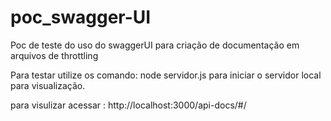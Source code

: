 # poc_swagger-UI
Poc de teste do uso do swaggerUI para criação de documentação em arquivos de throttling

Para testar utilize os comando: node servidor.js 
para iniciar o servidor local para visualização.

para visulizar acessar : http://localhost:3000/api-docs/#/
